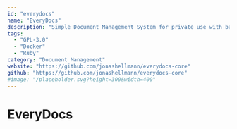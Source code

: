 ```yaml
---
id: "everydocs"
name: "EveryDocs"
description: "Simple Document Management System for private use with basic functionality to organize your documents digitally."
tags:
  - "GPL-3.0"
  - "Docker"
  - "Ruby"
category: "Document Management"
website: "https://github.com/jonashellmann/everydocs-core"
github: "https://github.com/jonashellmann/everydocs-core"
#image: "/placeholder.svg?height=300&width=400"
---
```


# EveryDocs
